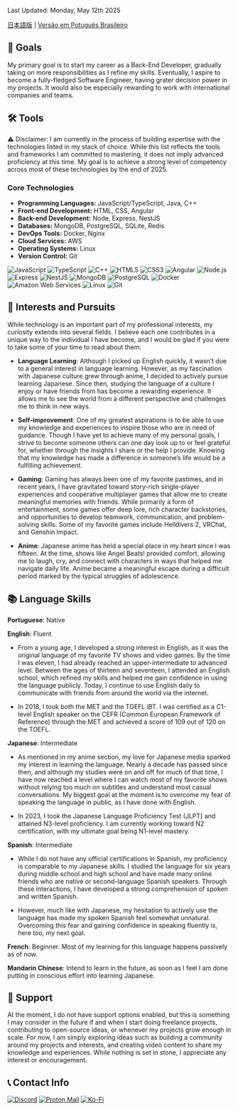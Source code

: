 Last Updated: Monday, May 12th 2025

[日本語版](READMEJP.md) | [Versão em Potuguês Brasileiro](READMEPTBR.md)

## 🎯 Goals

My primary goal is to start my career as a Back-End Developer, gradually taking on more responsibilities as I refine my skills. Eventually, I aspire to become a fully-fledged Software Engineer, having grater decision power in my projects. It would also be especially rewarding to work with international companies and teams.

## 🛠️ Tools

⚠️ Disclaimer:
I am currently in the process of building expertise with the technologies listed in my stack of choice. While this list reflects the tools and frameworks I am committed to mastering, it does not imply advanced proficiency at this time. My goal is to achieve a strong level of competency across most of these technologies by the end of 2025.

### Core Technologies

- **Programming Languages:** JavaScript/TypeScript, Java, C++
- **Front-end Development:** HTML, CSS, Angular
- **Back-end Development:** Node, Express, NestJS
- **Databases:** MongoDB, PostgreSQL, SQLite, Redis
- **DevOps Tools:** Docker, Nginx
- **Cloud Services:** AWS
- **Operating Systems:** Linux
- **Version Control:** Git

![JavaScript](https://img.shields.io/badge/JavaScript-222222?style=for-the-badge&logo=JavaScript&logoColor=F7DF1E)
![TypeScript](https://img.shields.io/static/v1?style=for-the-badge&message=TypeScript&color=3178C6&logo=TypeScript&logoColor=FFFFFF&label=)
![C++](https://img.shields.io/badge/C++-00599C?style=for-the-badge&logo=C%2B%2B&logoColor=FFFFFF)
![HTML5](https://img.shields.io/static/v1?style=for-the-badge&message=HTML5&color=E34F26&logo=HTML5&logoColor=FFFFFF&label=)
![CSS3](https://img.shields.io/static/v1?style=for-the-badge&message=CSS3&color=1572B6&logo=CSS3&logoColor=FFFFFF&label=)
![Angular](https://img.shields.io/badge/Angular-0F0F11?style=for-the-badge&logo=Angular&logoColor=FFFFFF)
![Node.js](https://img.shields.io/static/v1?style=for-the-badge&message=Node.js&color=5FA04E&logo=Node.js&logoColor=FFFFFF&label=)
![Express](https://img.shields.io/badge/Express-000000?style=for-the-badge&logo=Express&logoColor=FFFFFF)
![NestJS](https://img.shields.io/badge/NestJS-E0234E?style=for-the-badge&logo=NestJS&logoColor=FFFFFF)
![MongoDB](https://img.shields.io/static/v1?style=for-the-badge&message=MongoDB&color=47A248&logo=MongoDB&logoColor=FFFFFF&label=)
![PostgreSQL](https://img.shields.io/badge/PostgreSQL-4169E1?style=for-the-badge&logo=PostgreSQL&logoColor=FFFFFF)
![Docker](https://img.shields.io/static/v1?style=for-the-badge&message=Docker&color=2496ED&logo=Docker&logoColor=FFFFFF&label=)
![Amazon Web Services](https://img.shields.io/static/v1?style=for-the-badge&message=Amazon+Web+Services&color=232F3E&logo=Amazon+Web+Services&logoColor=FFFFFF&label=)
![Linux](https://img.shields.io/static/v1?style=for-the-badge&message=Linux&color=222222&logo=Linux&logoColor=FCC624&label=)
![Git](https://img.shields.io/static/v1?style=for-the-badge&message=Git&color=F05032&logo=Git&logoColor=FFFFFF&label=)

## 🧠 Interests and Pursuits

While technology is an important part of my professional interests, my curiosity extends into several fields. I believe each one contributes in a unique way to the individual I have become, and I would be glad if you were to take some of your time to read about them:

- **Language Learning**: Although I picked up English quickly, it wasn’t due to a general interest in language learning. However, as my fascination with Japanese culture grew through anime, I decided to actively pursue learning Japanese. Since then, studying the language of a culture I enjoy or have friends from has become a rewarding experience. It allows me to see the world from a different perspective and challenges me to think in new ways.

- **Self-improvement**: One of my greatest aspirations is to be able to use my knowledge and experiences to inspire those who are in need of guidance. Though I have yet to achieve many of my personal goals, I strive to become someone others can one day look up to or feel grateful for, whether through the insights I share or the help I provide. Knowing that my knowledge has made a difference in someone’s life would be a fulfilling achievement.

- **Gaming**: Gaming has always been one of my favorite pastimes, and in recent years, I have gravitated toward story-rich single-player experiences and cooperative multiplayer games that allow me to create meaningful memories with friends. While primarily a form of entertainment, some games offer deep lore, rich character backstories, and opportunities to develop teamwork, communication, and problem-solving skills. Some of my favorite games include Helldivers 2, VRChat, and Genshin Impact.

- **Anime**: Japanese anime has held a special place in my heart since I was fifteen. At the time, shows like Angel Beats! provided comfort, allowing me to laugh, cry, and connect with characters in ways that helped me navigate daily life. Anime became a meaningful escape during a difficult period marked by the typical struggles of adolescence.

## 📚 Language Skills

**Portuguese**: Native

**English**: Fluent

- From a young age, I developed a strong interest in English, as it was the original language of my favorite TV shows and video games. By the time I was eleven, I had already reached an upper-intermediate to advanced level. Between the ages of thirteen and seventeen, I attended an English school, which refined my skills and helped me gain confidence in using the language publicly. Today, I continue to use English daily to communicate with friends from around the world via the internet.

- In 2018, I took both the MET and the TOEFL iBT. I was certified as a C1-level English speaker on the CEFR (Common European Framework of Reference) through the MET and achieved a score of 109 out of 120 on the TOEFL.

**Japanese**: Intermediate

- As mentioned in my anime section, my love for Japanese media sparked my interest in learning the language. Nearly a decade has passed since then, and although my studies were on and off for much of that time, I have now reached a level where I can watch most of my favorite shows without relying too much on subtitles and understand most casual conversations. My biggest goal at the moment is to overcome my fear of speaking the language in public, as I have done with English.

- In 2023, I took the Japanese Language Proficiency Test (JLPT) and attained N3-level proficiency. I am currently working toward N2 certification, with my ultimate goal being N1-level mastery.

**Spanish**: Intermediate

- While I do not have any official certifications in Spanish, my proficiency is comparable to my Japanese skills. I studied the language for six years during middle school and high school and have made many online friends who are native or second-language Spanish speakers. Through these interactions, I have developed a strong comprehension of spoken and written Spanish.

- However, much like with Japanese, my hesitation to actively use the language has made my spoken Spanish feel somewhat unnatural. Overcoming this fear and gaining confidence in speaking fluently is, here too, my next goal.

**French**: Beginner. Most of my learning for this language happens passively as of now.

**Mandarin Chinese**: Intend to learn in the future, as soon as I feel I am done putting in conscious effort into learning Japanese.

## 💖 Support

At the moment, I do not have support options enabled, but this is something I may consider in the future if and when I start doing freelance projects, contributing to open-source ideas, or whenever my projects grow enough in scale. For now, I am simply exploring ideas such as building a community around my projects and interests, and creating video content to share my knowledge and experiences. While nothing is set in stone, I appreciate any interest or encouragement.

## 📞 Contact Info

<a href="https://discord.com/users/222899628725633024">![Discord](https://img.shields.io/static/v1?style=for-the-badge&message=Discord&color=5865F2&logo=Discord&logoColor=FFFFFF&label=)</a>
<a href="mailto:millionsnake@protonmail.com">![Proton Mail](https://img.shields.io/static/v1?style=for-the-badge&message=Proton+Mail&color=6D4AFF&logo=Proton+Mail&logoColor=FFFFFF&label=)</a>
<a href="ko-fi.com/millionsnake">![Ko-Fi](https://img.shields.io/badge/Ko--fi-F16061?style=for-the-badge&logo=ko-fi&logoColor=white)</a>
